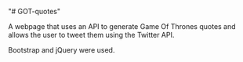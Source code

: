 "# GOT-quotes"

A webpage that uses an API to generate Game Of Thrones quotes and allows the user to tweet them using the Twitter API.

Bootstrap and jQuery were used.
